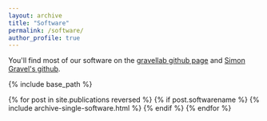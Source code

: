 ```yaml
---
layout: archive
title: "Software"
permalink: /software/
author_profile: true
---
```


You'll find most of our software on the [gravellab github page](https://github.com/gravelLab) and [Simon Gravel's github](https://github.com/sgravel). 


{% include base_path %}

{% for post in site.publications reversed %}
  {% if post.softwarename %}
    {% include archive-single-software.html %}
  {% endif %}
{% endfor %}
